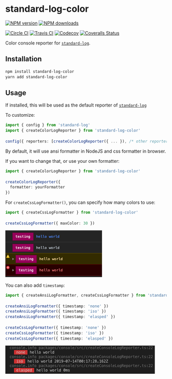 # standard-log-color

[![NPM version][npm-image]][npm-url]
[![NPM downloads][downloads-image]][downloads-url]

[![Circle CI][circleci-image]][circleci-url]
[![Travis CI][travis-image]][travis-url]
[![Codecov][codecov-image]][codecov-url]
[![Coveralls Status][coveralls-image]][coveralls-url]

Color console reporter for [`standard-log`](https://github.com/unional/standard-log).

## Installation

```sh
npm install standard-log-color
yarn add standard-log-color
```

## Usage

If installed, this will be used as the default reporter of [`standard-log`](https://github.com/unional/standard-log)

To customize:

```ts
import { config } from 'standard-log'
import { createColorLogReporter } from 'standard-log-color'

config({ reporters: [createColorLogReporter({ ... }), /* other reporters if needed */] })
```

By default, it will use ansi formatter in NodeJS and css formatter in browser.

If you want to change that, or use your own formatter:

```ts
import { createColorLogReporter } from 'standard-log-color'

createColorLogReporter({
  formatter: yourFormatter
})
```

For `createCssLogFormatter()`, you can specify how many colors to use:

```ts
import { createCssLogFormatter } from 'standard-log-color'

createCssLogFormatter({ maxColor: 30 })
```
![](2019-07-13-17-19-12.png)

You can also add `timestamp`:

```ts
import { createAnsiLogFormatter, createCssLogFormatter } from 'standard-log-color'

createAnsiLogFormatter({ timestamp: 'none' })
createAnsiLogFormatter({ timestamp: 'iso' })
createAnsiLogFormatter({ timestamp: 'elasped' })

createCssLogFormatter({ timestamp: 'none' })
createCssLogFormatter({ timestamp: 'iso' })
createCssLogFormatter({ timestamp: 'elasped' })
```

![](2019-07-13-17-18-14.png)

[circleci-image]: https://circleci.com/gh/unional/standard-log/tree/master.svg?style=shield
[circleci-url]: https://circleci.com/gh/unional/standard-log/tree/master
[codecov-image]: https://codecov.io/gh/unional/standard-log/branch/master/graph/badge.svg
[codecov-url]: https://codecov.io/gh/unional/standard-log
[coveralls-image]: https://coveralls.io/repos/github/unional/standard-log/badge.svg
[coveralls-url]: https://coveralls.io/github/unional/standard-log
[downloads-image]: https://img.shields.io/npm/dm/standard-log-color.svg?style=flat
[downloads-url]: https://npmjs.org/package/standard-log-color
[npm-image]: https://img.shields.io/npm/v/standard-log-color.svg?style=flat
[npm-url]: https://www.npmjs.com/package/standard-log-color
[travis-image]: https://travis-ci.com/unional/standard-log.svg?branch=master
[travis-url]: https://travis-ci.com/unional/standard-log?branch=master
